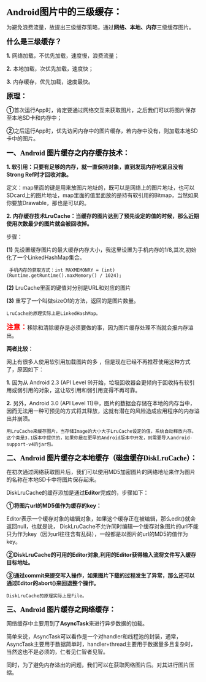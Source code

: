 <font size="5" color="#000000" face="隶书">**Android图片中的三级缓存：**</font>

为避免浪费流量，故提出三级缓存策略，通过**网络、本地、内存**三级缓存图片。


<font size="4" color="#000000" face="隶书">**什么是三级缓存？**</font>

**1.** 网络加载，不优先加载，速度慢，浪费流量；

**2.** 本地加载，次优先加载，速度快；

**3.** 内存缓存，优先加载，速度最快。


<font size="4" color="#000000" face="隶书">**原理：**</font>

**①**首次运行App时，肯定要通过网络交互来获取图片，之后我们可以将图片保存至本地SD卡和内存中；

**②**之后运行App时，优先访问内存中的图片缓存，若内存中没有，则加载本地SD卡中的图片。
		
	
<font size="4" color="#000000" face="隶书">**一、Android 图片缓存之内存缓存技术：**</font>


**1. 软引用：只要有足够的内存，就一直保持对象，直到发现内存吃紧且没有Strong Ref时才回收对象。**
	
定义：map里面的键是用来放图片地址的，既可以是网络上的图片地址，也可以SDcard上的图片地址，map里面的值里面放的是持有软引用的Bitmap，当然如果你要放Drawable，那也是可以的。
	
**2. 内存缓存技术LruCache：当缓存的图片达到了预先设定的值的时候，那么近期使用次数最少的图片就会被回收掉。**
	
步骤：
	  
**(1)** 先设置缓存图片的最大缓存内存大小，我这里设置为手机内存的1/8,其次,初始化了一个LinkedHashMap集合。
           
` 手机内存的获取方式：int MAXMEMONRY = (int) (Runtime.getRuntime().maxMemory() / 1024);`
      
**(2)**  LruCache里面的键值对分别是URL和对应的图片
      
**(3)** 重写了一个叫做sizeOf的方法，返回的是图片数量。
	  
	  
`LruCache的原理实际上是LinkedHashMap。`
	  
	  
<font size="4" color="#ff0000" face="隶书">**注意：**</font>移除和清除缓存是必须要做的事，因为图片缓存处理不当就会报内存溢出。
		
		
**两者比较：**
	
网上有很多人使用软引用加载图片的多 ，但是现在已经不再推荐使用这种方式了，原因如下：
			
**1.** 因为从 Android 2.3 (API Level 9)开始，垃圾回收器会更倾向于回收持有软引用或弱引用的对象，这让软引用和弱引用变得不再可靠。
			
**2.** 另外，Android 3.0 (API Level 11)中，图片的数据会存储在本地的内存当中，因而无法用一种可预见的方式将其释放，这就有潜在的风险造成应用程序的内存溢出并崩溃。

`用LruCache来缓存图片，当存储Image的大小大于LruCache设定的值，系统自动释放内存。这个类是3.1版本中提供的，如果你是在更早的Android版本中开发，则需要导入android-support-v4的jar包。`
			
			
<font size="4" color="#000000" face="隶书">**二、Android 图片缓存之本地缓存（磁盘缓存DiskLruCache）：**</font>

在初次通过网络获取图片后，我们可以使用MD5加密图片的网络地址来作为图片的名称在本地SD卡中将图片保存起来。
	
DiskLruCache的缓存添加是通过**Editor**完成的，步骤如下：
	
**①将图片url的MD5值作为缓存的key：**
		
Editor表示一个缓存对象的编辑对象，如果这个缓存正在被编辑，那么edit()就会返回null，也就是说， DiskLruCache不允许同时编辑一个缓存对象图片的url不能只为作为key（因为url往往含有乱码），一般都是以图片的url的MD5的值作为key。
		
**②DiskLruCache的可用的Editor对象,利用的Editor获得输入流将文件写入缓存目标地址。**
		
**③通过commit来提交写入操作，如果图片下载的过程发生了异常，那么还可以通过Editor的abort()来回退整个操作。**
	
`DiskLruCache的原理实际上是File。`
	
	
<font size="4" color="#000000" face="隶书">**三、Android 图片缓存之网络缓存：**</font>

网络缓存中主要用到了**AsyncTask**来进行异步数据的加载。
	
简单来说，AsyncTask可以看作是一个对handler和线程池的封装，通常，AsyncTask主要用于数据简单时，handler+thread主要用于数据量多且复杂时，当然这也不是必须的，仁者见仁智者见智。
	
同时，为了避免内存溢出的问题，我们可以在获取网络图片后。对其进行图片压缩。

